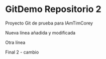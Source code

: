 # GitDemo Repositorio 2

Proyecto Git de prueba para IAmTimCorey

Nueva línea añadida y modificada

Otra línea

Final 2 - cambio
